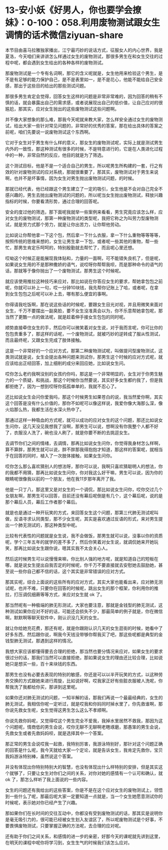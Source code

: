 # 13-安小妖《好男人，你也要学会撩妹》：0-100：058.利用废物测试跟女生调情的话术微信ziyuan-share

本节目由喜马拉雅独家播出，江宁最巧妙的说话方式，征服女人的内心世界，我是夏洛，今天咱们来讲讲怎么样通过女生的废物测试，那很多男生在和女生交往的过程中呢，都会遇到女生给出的各种各样的废物测试。

那废物测试是一个专有名词啊，那它的含义呢就是，女生他用来检验这个男生，是不是有足够的能力保护自己，是不是表里如一，是不是花心，他能不能给自己安全感，那出于这些目的给出的那些测试问题。

那很多男生肯定会觉得，回答女生这样的问题是非常非常难的，因为回答的稍有不慎的话，就会暴露出自己的需求感，或者说展现出自己的低价值，让自己应对的很尴尬，那其实，应对女生抛出的这些废物测试这些问题啊。

并不像大家想象的那么难，那我今天呢就来教大家，怎么样安全通过女生的废物测试，给出大家一些针对常见问题的，非常好的优秀的答案，那在给出具体的答案之前呢，咱们先要说一说废物测试这个东西啊。

它对于女生对于男生有什么样的意义，那女生的废物测试呢，实际上就是测试男生内外的一致性，那这种测试有很多的时候，不是特意进行的，它是在人类进化过程中的一种，非常自然的反应，他目的就是为了筛选。

这个测试目标，他是不是一个适合自己的男生，所以呢男生所构建的一套，行之有效的针对废物测试的应对系统，那就很重要了，那其实，废物测试对于男生来说啊，也并不是坏事情，因为女生对男生抛出废物测试问题，的时候。

那就已经代表，他已经跟这个男生建立了一定的吸引，女生他是不会对自己完全不感兴趣的，男生去抛出废物测试的问题的，所以呢当女生抛出废物测试，释放兴趣指标的时候，你要看清形势，通过合理的回答呢。

安全的度过他的筛选，那下面呢我就举一些案例来看看，男生究竟应该怎么样，应对女生的废物测试，那第一种废物测试的类型呢，我把它称之为叫劳力型废物测试，就是劳力式那个劳力，就是让你出苦力，让你帮他劳动。

比如说让你帮他拿一下这个包，然后拿一下什么衣服，拿一下什么重物等等等等，按照传统的思维来想的，女生让男生拿一下包，或者呢一些其他的重物，帮一些忙，那男生肯定乐呵呵的，特别殷勤就去帮忙了，而且呢心里还想。

哎呦这个时候正是能展现我体贴和，力量的一面啊，可不能错失良机了，但是呢，如果说女生用的不是那种撒娇的语气，说哎呀你帮帮我呗，而是那种命令的语气的话，那就等于像你抛出了一个废物测试，那男生这个时候呢。

就应该使用推拉这种技巧来应对，那比如说在你答应女生的要求，帮她拿包包之前呢，你就可以补上一句，哎一分钟10块钱，我先帮你记账上了哈，或者呢，在拿到女生包包之后呢可以补上去，哪有那么便宜的事啊。

你得请我吃饭啊，那在说这些话的时候呢，要跟女生目光对视，并且用微笑来面对女生，千万不要摆出一副臭脸，要不女生没准真会以为，你不乐意帮她拿包呢，那当然了更酷一点的做法呢，就是趁着伸手接女生包包的同时呢。

顺势直接牵住女生的手，然后你可以微笑着对女生说，对于我而言呢，你可比你的包包贵重多了，那这样的话呢，一个废物测试，就被巧妙的逆转成了服从性测试，而且最终呢，又跟女生完成了肢体接触。

这是一个非常好的一个应对方式，那第二种废物测试呢，叫做提问型废物测试，这类测试就是说，女生会提出各种问题来测试你，那男生这个时候的应对方式呢，就应该给出正经回答，加上细削的成分来回应她，比如说女生问。

哎你怎么老约我啊没别的女孩约你吗，那这是一个非常明显的，女生对于你男生魅力的一个质疑，和挑战，那这个时候你当然要说，其实好多女生都约我了，但是我都拒绝了，因为一想到哎呀你孤孤单单的，我就不忍心了。

还比如说女生会问你爱我吗，那这个时候男生如果苍白的说，我当然爱你啊，其实这个回答是没有什么价值的，那你不如呢可以像这样说，我爱你像大海那么深，像火焰那么热，我都生活在水深火热中了。

那通过这样一种吸血的方式呢，就可以成功的应对女生的这个问题，那还比如说女生问你，这几天没见我想我了没啊，那男生可以说，想啊没有你我整个人都不好了，衣服没人洗了，碗也没人刷了，就是你要不断的去挑逗女生。

去调节你们之间的情绪，去调情，那再比如说女生问你，你觉得我身材怎么样啊，算不算胖，那男生就可以说，胖不胖那我得抱抱才知道，那这样的答案呢，就相当于在回答的同时，植入了一次肢体接触，如果女生问你。

哎你怎么那么喜欢猜别人的想法呀，那你可以说，我啊只喜欢猜聪明人的想法，你的我都不用猜，那再比如说女生问你，你对我这么好干嘛，男生可以说，因为你的眼睛呢很像我以前的一个朋友，他在我11岁那年离开了我。

他是一只丁八，那这里又是对女生的一个调侃，那比如说女生问你，哎你交过几个女朋友啊，那男生可以回答，目前还没有幕后呢倒是有几个，这个幕后呢，说的是那个幕后人员，幕后工作者那个幕后。

就是也是通过一种开玩笑的方式，来回答女生这个问题，那第三代肺无测试呢叫做，反语寻求认同类型，那不少女生呢，其实是喜欢通过反语的形式，来对男生提出一个肺无测试的，那这种类型中呢。

比较有代表性的问题就是女生说，我不会做饭，那男生就可以说，没事以你的资质呢，学个三年五年的就学的差不多了，然后你笑着对女生说，就调侃她来开她玩笑，那再比如说女生跟你说，嗯其实我不太会关心人。

然后这时候男生可以说慢慢来嘛，你比别人强的地方呢，就是知道自己的短板在哪，就是说女生提出自我否定的时候呢，你千万不要直接就去安慰她去鼓励她，甚至说一些你自己都不信的话，这个其实是非常错误的应对方式。

那其实呢，综合上面说的这些所有的应对方式，其实大家也能看出来，应对肺无测试呢，也并不难，只要你在回答的时候呢，跳出女生的那个框架，你利用你的推拉，打压调侃细蕨等等方式，来应对女生就 ok 了。

那当然呢有一种极端的肺无形测试，大家也要注意，那就是金钱型的肺无测试，这种测试如果你应对不好的话，可能还会损失不少，那最简单的例子就是，你在微信啊，默默啊等聊天软件中，刚认识没几天的女生。

就让你给她充花费，那还有呢，就是你跟刚认识几天的女生逛街的时候，她看中了好多东西，然后跟你说，啊我今天钱没带够你帮我买了吧，那这些呢都是典型的金钱型肺无测试，那遇到这样的情况。

我想大家应该都懂得要去合理的拒绝，那当然也要分情况来应对，如果女生的要求很过分的话，那我们当然可以直接拒绝，那如果说女生的理由还比较合理，比如说她只是想买一些，百十来块钱的东西。

那男生也没有必要去表现的特别的敏感，你还是可以以半开玩笑的方式，以这种劳务交换的方式跟她来进行周旋，比如说好啊，哎我家正好有些脏衣服被人洗呢，你帮我洗了我都给你买，那讲到这里呢。

如果你还对肺无测试的问题，一知半解的话，那我们再说一个最最经典的，女生的肺无测试，我相信你呢一定听过，就是哎我和你妈同时掉水里了，你先救谁啊，那你说先救女生呢，女生觉得这男生怎么这么不孝顺啊。

你说先救你妈呢，又觉得哎这个男生完全不爱我，我掉水里居然不救我，那因为这个问题呢，情商低的男生会说，哎你无聊不无聊啊老瞎琢磨，那愚笨的男生会说，先救女生或者先救妈妈呗，就是选择其中一个答案。

那正常的男生会说哎我一起救，我特别厉害，我游泳特别好，那针对这个问题正确的回答是什么呢，我今天就给大家一个定论，就是告诉女生，我肯定先救你，宝贝我妈游泳特别棒，虽然说这个答案。

并没有体现出你特别特别大的智慧，也没有体现出什么样特别的安排，但是其实这个就够了，只要让女生对你们之间的关系，对你对她的感情有一个认可和确认，就 ok 了，那怎么样听了我上面说的一些内容。

女生的问题还有我给出的这些答案，你是不是在这个应对女生的废物测试上，领悟到一些什么了呢，那最后呢大家一定要知道一点就是，当一个女生她愿意测试你的时候呢，表示她对你已经产生了兴趣。

那如果你们在长时间的交往互动中，你都没有受到废物测试的话，那其实是说明你是毫无吸引力的，很可能已经被女生划入友谊区了，所以呢废物测试是个好事，不要畏惧废物测试，只要掌握正确的方法呢，去合理的应对呢。

还有助于你们之间关系，和感情的进一步的亲密，好那今天的课呢就先讲到这里，在明天的课程中呢你将学习到，女生生气的时候我们该怎么应对。

